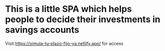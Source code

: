 # This is a little SPA which helps people to decide their investments in savings accounts

Visit https://simula-tu-plazo-fijo-ya.netlify.app/ for access
